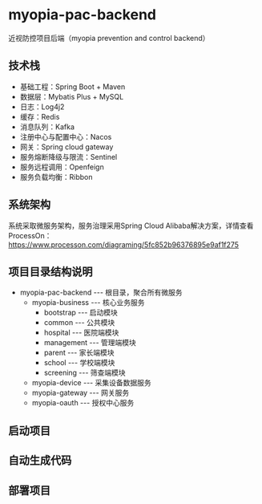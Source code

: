 # myopia-pac-backend

近视防控项目后端（myopia prevention and control backend）

## 技术栈

- 基础工程：Spring Boot + Maven
- 数据层：Mybatis Plus + MySQL
- 日志：Log4j2
- 缓存：Redis
- 消息队列：Kafka
- 注册中心与配置中心：Nacos
- 网关：Spring cloud gateway
- 服务熔断降级与限流：Sentinel
- 服务远程调用：Openfeign
- 服务负载均衡：Ribbon

## 系统架构

系统采取微服务架构，服务治理采用Spring Cloud Alibaba解决方案，详情查看ProcessOn：https://www.processon.com/diagraming/5fc852b96376895e9af1f275

## 项目目录结构说明

- myopia-pac-backend  --- 根目录，聚合所有微服务
    - myopia-business --- 核心业务服务
        - bootstrap   --- 启动模块
        - common      --- 公共模块
        - hospital    --- 医院端模块
        - management  --- 管理端模块
        - parent      --- 家长端模块
        - school      --- 学校端模块
        - screening   --- 筛查端模块
    - myopia-device   --- 采集设备数据服务
    - myopia-gateway  --- 网关服务
    - myopia-oauth    --- 授权中心服务
    
## 启动项目

## 自动生成代码

## 部署项目